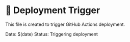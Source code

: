# 🚀 Deployment Trigger

This file is created to trigger GitHub Actions deployment.

Date: $(date)
Status: Triggering deployment
